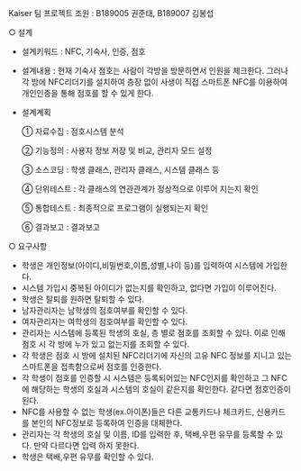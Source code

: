  Kaiser 팀 프로젝트
조원 : B189005 권준태, B189007 김봉섭

○ 설계
   - 설계키워드 : NFC, 기숙사, 인증, 점호
   
   - 설계내용 : 현재 기숙사 점호는 사람이 각방을 방문하면서 인원을 체크한다. 그러나 각 방에 NFC리더기를 설치하여 층장 없이 사생이 직접 스마트폰 NFC를 이용하여 개인인증을 통해 점호를 할 수 있게 한다.
   
   - 설계계획
   
     ① 자료수집 : 점호시스템 분석

     ② 기능정의 : 사용자 정보 저장 및 비교, 관리자 모드 설정
     
     ③ 소스코딩 : 학생 클래스, 관리자 클래스, 시스템 클래스 등
     
     ④ 단위테스트 : 각 클래스의 연관관계가 정상적으로 이루어 지는지 확인
     
     ⑤ 통합테스트 : 최종적으로 프로그램이 실행되는지 확인
     
     ⑥ 결과보고 : 결과보고

○ 요구사항
   - 학생은 개인정보(아이디,비밀번호,이름,성별,나이 등)를 입력하여 시스템에 가입한다.
   - 시스템 가입시 중복된 아이디가 없는지를 확인하고, 없다면 가입이 이루어진다.
   - 학생은 탈퇴를 원하면 탈퇴할 수 있다.
   - 남자관리자는 남학생의 점호여부를 확인할 수 있다.
   - 여자관리자는 여학생의 점호여부를 확인할 수 있다.
   - 관리자는 시스템에 등록된 학생의 호실, 층 별로 점호를 조회할 수 있다. 이로 인해 점호 시 각 방에 누가 있고 없는지를 조회할 수 있다.
   - 각 학생은 점호 시 방에 설치된 NFC리더기에 자신의 고유 NFC 정보를 지니고 있는 스마트폰을 접촉함으로써 점호를 인증한다.
   - 각 학생이 점호를 인증할 시 시스템은 등록되어있는 NFC인지를 확인하고 그 NFC에 해당하는 학생의 호실과 시스템의 호실이 같은지를 확인한다. 같다면 점호인증이 된다.
   - NFC를 사용할 수 없는 학생(ex.아이폰)들은 다른 교통카드나 체크카드, 신용카드를 본인의 NFC정보로 등록하여 인증을 대체한다.
   - 관리자는 각 학생의 호실 및 이름, ID를 입력한 후, 택배,우편 유무를 등록할 수 있다. 만약 다르다면 입력 하지 못한다.
   - 학생은 택배,우편 유무를 확인할 수 있다.
